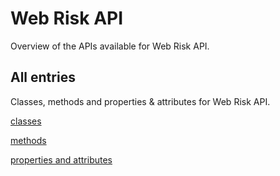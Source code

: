 [
This is a templated file. Adding content to this file may result in it being
reverted. Instead, if you want to place additional content, create an
"overview_content.md" file in `docs/` directory. The Sphinx tool will
pick up on the content and merge the content.
]: #

# Web Risk API

Overview of the APIs available for Web Risk API.

## All entries

Classes, methods and properties & attributes for
Web Risk API.

[classes](https://cloud.google.com/python/docs/reference/webrisk/latest/summary_class.html)

[methods](https://cloud.google.com/python/docs/reference/webrisk/latest/summary_method.html)

[properties and
attributes](https://cloud.google.com/python/docs/reference/webrisk/latest/summary_property.html)
